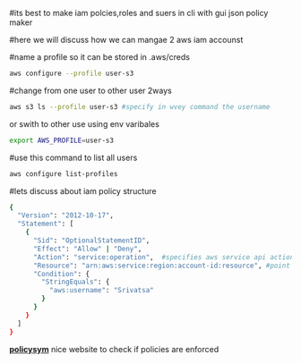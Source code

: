 #its best to make iam polcies,roles and suers in cli with gui json policy maker

#here we will discuss how we can mangae 2 aws iam accounst

#name a profile so it can be stored in .aws/creds
```sh
aws configure --profile user-s3
```

#change from one user to other user 2ways 
```sh
aws s3 ls --profile user-s3 #specify in wvey command the username
```
or swith to other use using env varibales

```sh
export AWS_PROFILE=user-s3
```

#use this command to list all users
```sh
aws configure list-profiles
```


#lets discuss about iam policy structure
```sh
{
  "Version": "2012-10-17",
  "Statement": [
    {
      "Sid": "OptionalStatementID",
      "Effect": "Allow" | "Deny",
      "Action": "service:operation",  #specifies aws service api action can be s3 listObejcts or ec2 describe vpcs
      "Resource": "arn:aws:service:region:account-id:resource", #point stowards the specific resorce that user can acces. if user can access all the put "*"
      "Condition": {
        "StringEquals": {
          "aws:username": "Srivatsa"
        }
      }
    }
  ]
}

```

**[policysym](policysym.aws.amazon.com)** nice website to check if policies are enforced